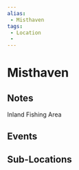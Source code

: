 ```yaml
---
alias: 
 - Misthaven
tags: 
 - Location
 - 
---
```


# Misthaven

## Notes
Inland Fishing Area

## Events


## Sub-Locations

